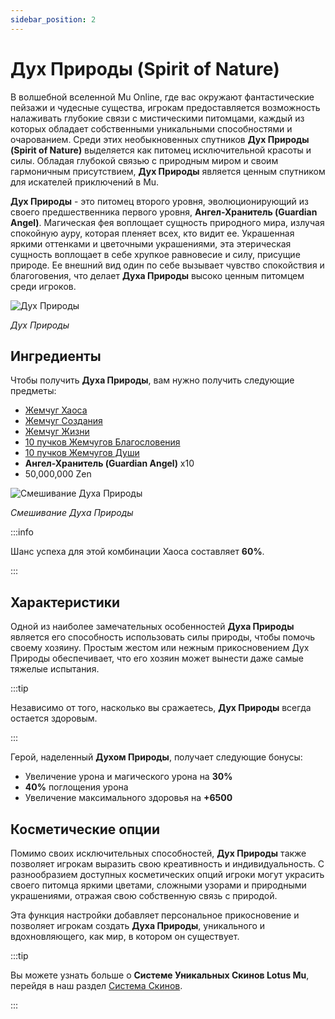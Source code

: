 ```yaml
---
sidebar_position: 2
---
```


# Дух Природы (Spirit of Nature)

В волшебной вселенной Mu Online, где вас окружают фантастические пейзажи и чудесные существа, игрокам предоставляется возможность налаживать глубокие связи с мистическими питомцами, каждый из которых обладает собственными уникальными способностями и очарованием. Среди этих необыкновенных спутников **Дух Природы (Spirit of Nature)** выделяется как питомец исключительной красоты и силы. Обладая глубокой связью с природным миром и своим гармоничным присутствием, **Дух Природы** является ценным спутником для искателей приключений в Mu.

**Дух Природы** - это питомец второго уровня, эволюционирующий из своего предшественника первого уровня, **Ангел-Хранитель (Guardian Angel)**. Магическая фея воплощает сущность природного мира, излучая спокойную ауру, которая пленяет всех, кто видит ее. Украшенная яркими оттенками и цветочными украшениями, эта этерическая сущность воплощает в себе хрупкое равновесие и силу, присущие природе. Ее внешний вид один по себе вызывает чувство спокойствия и благоговения, что делает **Духа Природы** высоко ценным питомцем среди игроков.

![Дух Природы](/img/items/pets/spirit-of-nature.jpg)

_Дух Природы_

## Ингредиенты

Чтобы получить **Духа Природы**, вам нужно получить следующие предметы:

- [Жемчуг Хаоса](/items/jewels/regular-jewels/jewel-of-chaos)
- [Жемчуг Создания](/items/jewels/regular-jewels/jewel-of-creation)
- [Жемчуг Жизни](/items/jewels/regular-jewels/jewel-of-life)
- [10 пучков Жемчугов Благословения](/items/jewels/regular-jewels/jewel-of-bless)
- [10 пучков Жемчугов Души](/items/jewels/regular-jewels/jewel-of-soul)
- **Ангел-Хранитель (Guardian Angel)** x10
- 50,000,000 Zen

![Смешивание Духа Природы](/img/crafting/spirit-of-nature-mix.png)

_Смешивание Духа Природы_

:::info

Шанс успеха для этой комбинации Хаоса составляет **60%**.

:::

## Характеристики

Одной из наиболее замечательных особенностей **Духа Природы** является его способность использовать силы природы, чтобы помочь своему хозяину. Простым жестом или нежным прикосновением Дух Природы обеспечивает, что его хозяин может вынести даже самые тяжелые испытания.

:::tip

Независимо от того, насколько вы сражаетесь, **Дух Природы** всегда остается здоровым.

:::

Герой, наделенный **Духом Природы**, получает следующие бонусы:

- Увеличение урона и магического урона на **30%**
- **40%** поглощения урона
- Увеличение максимального здоровья на **+6500**

## Косметические опции

Помимо своих исключительных способностей, **Дух Природы** также позволяет игрокам выразить свою креативность и индивидуальность. С разнообразием доступных косметических опций игроки могут украсить своего питомца яркими цветами, сложными узорами и природными украшениями, отражая свою собственную связь с природой.

Эта функция настройки добавляет персональное прикосновение и позволяет игрокам создать **Духа Природы**, уникального и вдохновляющего, как мир, в котором он существует.

:::tip

Вы можете узнать больше о **Системе Уникальных Скинов Lotus Mu**, перейдя в наш раздел [Система Скинов](/skin-system).

:::
